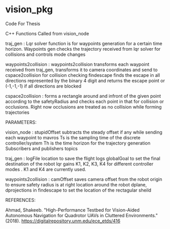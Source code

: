 # vision_pkg
Code For Thesis

C++ Functions Called from vision_node

traj_gen : Lqr solver function is for waypoints generation for a certain time horizon.
		   Waypoints gen checks the trajectory received from lqr solver for collisions and controls mode changes
						 
waypoints2collision : waypoints2collision transforms each waypoint received from traj_gen, transforms it to camera coordinates and send to cspace2collision for collision checking
		      findescape finds the escape in all directions represented by the binary 4 digit and returns the escape point or (-1,-1,-1) if all directions are blocked 

cspace2collision : forms a rectangle around and infront of the given point according to the safetyRadius and checks each point in that for collision or occlusions. Right now occlusions are treated as no collision while forming trajectories

PARAMETERS:

vision_node : stupidOffset subtracts the steady offset if any while sending each waypoint to mavros
	      Ts is the sampling time of the discrete controller/system
	      Th is the time horizon for the trajectory generation
	      Subscribers and publishers topics

traj_gen :    logFile location to save the flight logs
	      globalGoal to set the final destination of the robot
	      lqr gains K1, K2, K3, K4 for different controller modes . K1 and K4 are currently used.
						  
waypoints2collision : camOffset saves camera offset from the robot origin to ensure safety radius is at right location around the robot
		      dplane, dprojections in findescape to set the location of the rectagular sheild
		      

REFERENCES:

Ahmad, Shakeeb. "High-Performance Testbed for Vision-Aided Autonomous Navigation for Quadrotor UAVs in Cluttered Environments." (2018). https://digitalrepository.unm.edu/ece_etds/416 
										  
				



